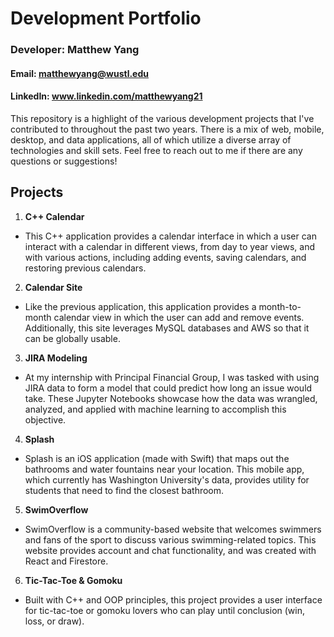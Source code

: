 # Development Portfolio
### Developer: Matthew Yang
#### Email: matthewyang@wustl.edu
#### LinkedIn: www.linkedin.com/matthewyang21
This repository is a highlight of the various development projects that I've contributed to throughout the past two years. There is a mix of web, mobile, desktop, and data applications, all of which utilize a diverse array of technologies and skill sets. Feel free to reach out to me if there are any questions or suggestions!

## Projects
1. **C++ Calendar**
- This C++ application provides a calendar interface in which a user can interact with a calendar in different views, from day to year views, and with various actions, including adding events, saving calendars, and restoring previous calendars.
2. **Calendar Site**
 - Like the previous application, this application provides a month-to-month calendar view in which the user can add and remove events. Additionally, this site leverages MySQL databases and AWS so that it can be globally usable.
3. **JIRA Modeling**
 - At my internship with Principal Financial Group, I was tasked with using JIRA data to form a model that could predict how long an issue would take. These Jupyter Notebooks showcase how the data was wrangled, analyzed, and applied with machine learning to accomplish this objective.
4. **Splash**
 - Splash is an iOS application (made with Swift) that maps out the bathrooms and water fountains near your location. This mobile app, which currently has Washington University's data, provides utility for students that need to find the closest bathroom.
5. **SwimOverflow**
 - SwimOverflow is a community-based website that welcomes swimmers and fans of the sport to discuss various swimming-related topics. This website provides account and chat functionality, and was created with React and Firestore.
6. **Tic-Tac-Toe & Gomoku**
 - Built with C++ and OOP principles, this project provides a user interface for tic-tac-toe or gomoku lovers who can play until conclusion (win, loss, or draw).
